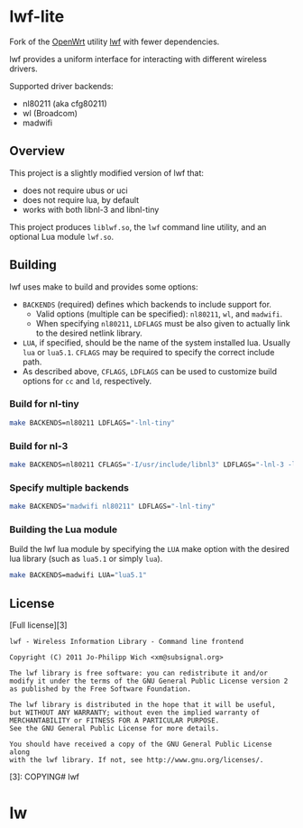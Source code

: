 # lwf-lite

Fork of the [OpenWrt][1] utility [lwf][2] with fewer dependencies.

lwf provides a uniform interface for interacting with different wireless
drivers.

Supported driver backends:

* nl80211 (aka cfg80211)
* wl (Broadcom)
* madwifi


## Overview

This project is a slightly modified version of lwf that:

* does not require ubus or uci
* does not require lua, by default
* works with both libnl-3 and libnl-tiny

This project produces `liblwf.so`, the `lwf` command line utility, and
an optional Lua module `lwf.so`.


## Building

lwf uses make to build and provides some options:

* `BACKENDS` (required) defines which backends to include support for.
  * Valid options (multiple can be specified): `nl80211`, `wl`, and `madwifi`.
  * When specifying `nl80211`, `LDFLAGS` must be also given to actually link to
    the desired netlink library.
* `LUA`, if specified, should be the name of the system installed lua.
  Usually `lua` or `lua5.1`. `CFLAGS` may be required to specify the correct
  include path.
* As described above, `CFLAGS`, `LDFLAGS` can be used to customize build 
  options for `cc` and `ld`, respectively.

### Build for nl-tiny

```bash
make BACKENDS=nl80211 LDFLAGS="-lnl-tiny"
```

### Build for nl-3

```bash
make BACKENDS=nl80211 CFLAGS="-I/usr/include/libnl3" LDFLAGS="-lnl-3 -lnl-genl-3"
```

### Specify multiple backends

```bash
make BACKENDS="madwifi nl80211" LDFLAGS="-lnl-tiny"
```

### Building the Lua module

Build the lwf lua module by specifying the `LUA` make option with the 
desired lua library (such as `lua5.1` or simply `lua`).

```bash
make BACKENDS=madwifi LUA="lua5.1"
```

## License

[Full license][3]

```
lwf - Wireless Information Library - Command line frontend

Copyright (C) 2011 Jo-Philipp Wich <xm@subsignal.org>

The lwf library is free software: you can redistribute it and/or
modify it under the terms of the GNU General Public License version 2
as published by the Free Software Foundation.

The lwf library is distributed in the hope that it will be useful,
but WITHOUT ANY WARRANTY; without even the implied warranty of
MERCHANTABILITY or FITNESS FOR A PARTICULAR PURPOSE.
See the GNU General Public License for more details.

You should have received a copy of the GNU General Public License along
with the lwf library. If not, see http://www.gnu.org/licenses/.
```


[1]: https://openwrt.org
[2]: https://git.openwrt.org/project/lwf.git
[3]: COPYING# lwf
# lw
